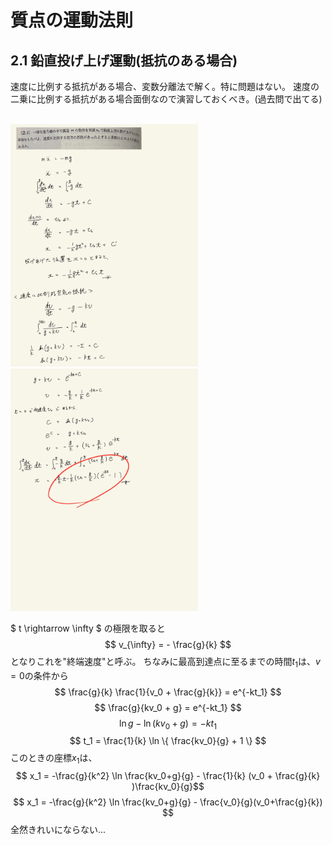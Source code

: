 <script type="text/javascript" async src="https://cdnjs.cloudflare.com/ajax/libs/mathjax/2.7.7/MathJax.js?config=TeX-MML-AM_CHTML">
</script>

<script type="text/x-mathjax-config">
 MathJax.Hub.Config({
 tex2jax: {
 inlineMath: [['$', '$'] ],
 displayMath: [ ['$$','$$'], ["\\[","\\]"] ]
 }
 });
</script>

# 質点の運動法則
## 2.1 鉛直投げ上げ運動(抵抗のある場合)

速度に比例する抵抗がある場合、変数分離法で解く。特に問題はない。
速度の二乗に比例する抵抗がある場合面倒なので演習しておくべき。(過去問で出てる)

<br>

<img width="300" alt="rikigaku-02" src="./images/rikigaku-02.jpg">
<img width="300" alt="rikigaku-03" src="./images/rikigaku-03.jpg">

$ t \rightarrow \infty $ の極限を取ると
$$ v_{\infty} = - \frac{g}{k} $$
となりこれを"終端速度"と呼ぶ。
ちなみに最高到達点に至るまでの時間$t_1$は、$v=0$の条件から
$$ \frac{g}{k} \frac{1}{v_0 + \frac{g}{k}}  = e^{-kt_1} $$
$$ \frac{g}{kv_0 + g}  = e^{-kt_1} $$
$$ \ln {g} - \ln (kv_0 + g) = -kt_1$$
$$ t_1 = \frac{1}{k} \ln \{ \frac{kv_0}{g} + 1 \} $$
このときの座標$x_1$は、
$$ x_1 = -\frac{g}{k^2} \ln \frac{kv_0+g}{g} - \frac{1}{k} (v_0 + \frac{g}{k} )\frac{kv_0}{g}$$
$$ x_1 = -\frac{g}{k^2} \ln \frac{kv_0+g}{g} - \frac{v_0}{g}(v_0+\frac{g}{k}) $$
全然きれいにならない...
